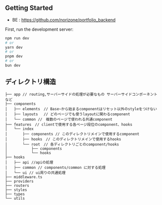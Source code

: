 ## Getting Started
- BE : https://github.com/norizone/portfolio_backend

First, run the development server:

```bash
npm run dev
# or
yarn dev
# or
pnpm dev
# or
bun dev
```

## ディレクトリ構造

```
├── app // routing,サーバーサイドの処理が必要なもの サーバーサイドコンポーネントなど
├── components
│   ├── elements　// Base~から始まるcomponentはリセット以外のstyleをつけない
│   ├── layouts　 // どのページでも使うlayoutに関わるcomponent
│   └── common //　複数のページで使われる共通component
├── features　// clientで使用する各ページ段位のcomponent、hooks
│   └── index
│       ├── components // このディレクトリメインで使用するcomponent
│       ├── hooks　// このディレクトリメインで使用するhooks
│       └── root　// 各ディレクトリごとのcomponent/hooks
│           ├── components
│           └── hooks
├── hooks
│   ├── api //apiの処理
│   ├── common // components/common に対する処理
│   └── ui // ui周りの共通処理
├── middleware.ts
├── providers
├── routers
├── styles
├── types
└── utils

```
